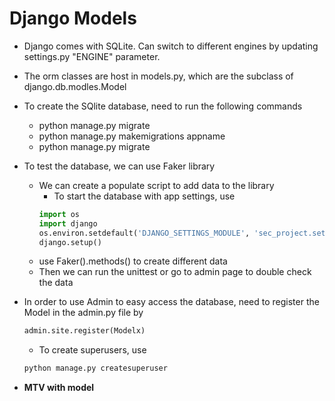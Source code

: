 # Django Models

* Django comes with SQLite. Can switch to different engines by updating settings.py "ENGINE" parameter.
* The orm classes are host in models.py, which are the subclass of django.db.modles.Model

* To create the SQlite database, need to run the following commands
  * python manage.py migrate
  * python manage.py makemigrations appname
  * python manage.py migrate

* To test the database, we can use Faker library
  * We can create a populate script to add data to the library
    * To start the database with app settings, use
    ```python
    import os
    import django
    os.environ.setdefault('DJANGO_SETTINGS_MODULE', 'sec_project.settings')
    django.setup()
    ```
  * use Faker().methods() to create different data
  * Then we can run the unittest or go to admin page to double check the data


* In order to use Admin to easy access the database, need to register the Model in the admin.py file by
  ```python
  admin.site.register(Modelx)
  ```
  * To create superusers, use
  ```python
  python manage.py createsuperuser
  ```

* __MTV with model__
